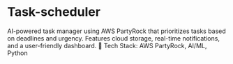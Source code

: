 # Task-scheduler
AI-powered task manager using AWS PartyRock that prioritizes tasks based on deadlines and urgency. Features cloud storage, real-time notifications, and a user-friendly dashboard. 🔗 Tech Stack: AWS PartyRock, AI/ML, Python
